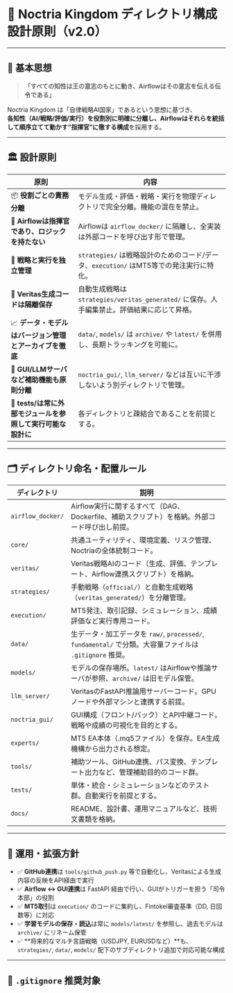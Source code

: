 # 📘 Noctria Kingdom ディレクトリ構成設計原則（v2.0）

---

## 🧭 基本思想

> **「すべての知性は王の意志のもとに動き、Airflowはその意志を伝える伝令である」**

Noctria Kingdom は「自律戦略AI国家」であるという思想に基づき、  
**各知性（AI/戦略/評価/実行）を役割別に明確に分離し、Airflowはそれらを統括して順序立てて動かす“指揮官”に徹する構成**を採用する。

---

## 🏛 設計原則

| 原則 | 内容 |
|------|------|
| 📦 **役割ごとの責務分離** | モデル生成・評価・戦略・実行を物理ディレクトリで完全分離。機能の混在を禁止。 |
| 🔁 **Airflowは指揮官であり、ロジックを持たない** | Airflowは `airflow_docker/` に隔離し、全実装は外部コードを呼び出す形で管理。 |
| 📁 **戦略と実行を独立管理** | `strategies/` は戦略設計のためのコード/データ、`execution/` はMT5等での発注実行に特化。 |
| 🔄 **Veritas生成コードは隔離保存** | 自動生成戦略は `strategies/veritas_generated/` に保存。人手編集禁止。評価結果に応じて昇格。 |
| 📈 **データ・モデルはバージョン管理とアーカイブを徹底** | `data/`, `models/` は `archive/` や `latest/` を併用し、長期トラッキングを可能に。 |
| 🔧 **GUI/LLMサーバなど補助機能も原則分離** | `noctria_gui/`, `llm_server/` などは互いに干渉しないよう別ディレクトリで管理。 |
| 🧪 **tests/は常に外部モジュールを参照して実行可能な設計に** | 各ディレクトリと疎結合であることを前提とする。 |

---

## 🗂 ディレクトリ命名・配置ルール

| ディレクトリ | 説明 |
|--------------|------|
| `airflow_docker/` | Airflow実行に関するすべて（DAG、Dockerfile、補助スクリプト）を格納。外部コード呼び出し前提。 |
| `core/` | 共通ユーティリティ、環境定義、リスク管理、Noctriaの全体統制コード。 |
| `veritas/` | Veritas戦略AIのコード（生成、評価、テンプレート、Airflow連携スクリプト）を格納。 |
| `strategies/` | 手動戦略（`official/`）と自動生成戦略（`veritas_generated/`）を分離管理。 |
| `execution/` | MT5発注、取引記録、シミュレーション、成績評価など実行専用コード。 |
| `data/` | 生データ・加工データを `raw/`, `processed/`, `fundamental/` で分類。大容量ファイルは `.gitignore` 推奨。 |
| `models/` | モデルの保存場所。`latest/` はAirflowや推論サーバが参照、`archive/` は旧モデル保管。 |
| `llm_server/` | VeritasのFastAPI推論用サーバーコード。GPUノードや外部マシンと連携する前提。 |
| `noctria_gui/` | GUI構成（フロント/バック）とAPI中継コード。戦略や成績の可視化を目的とする。 |
| `experts/` | MT5 EA本体（.mq5ファイル）を保存。EA生成機構から出力される想定。 |
| `tools/` | 補助ツール、GitHub連携、パス変換、テンプレート出力など、管理補助目的のコード群。 |
| `tests/` | 単体・統合・シミュレーションなどのテスト群。自動実行を前提とする。 |
| `docs/` | README、設計書、運用マニュアルなど、技術文書類を格納。 |

---

## 📜 運用・拡張方針

- ✅ **GitHub連携**は `tools/github_push.py` 等で自動化し、Veritasによる生成内容の反映をAPI経由で実行  
- ✅ **Airflow <-> GUI連携**は FastAPI 経由で行い、GUIがトリガーを担う「司令本部」の役割  
- ✅ **MT5取引**は `execution/` のコードに集約し、Fintokei審査基準（DD, 日回数等）に対応  
- ✅ **学習モデルの保存・読込**は常に `models/latest/` を参照し、過去モデルは `archive/` にリネーム保管  
- ✅ **将来的なマルチ言語戦略（USDJPY, EURUSDなど）**も、`strategies/`, `data/`, `models/` 配下のサブディレクトリ追加で対応可能な構成  

---

## 🚫 `.gitignore` 推奨対象

